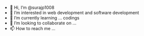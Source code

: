 - 👋 Hi, I’m @surajp1008
- 👀 I’m interested in web development and software development
- 🌱 I’m currently learning ...  codings
- 💞️ I’m looking to collaborate on ...
- 📫 How to reach me ...

<!---
surajp1008/surajp1008 is a ✨ special ✨ repository because its `README.md` (this file) appears on your GitHub profile.
You can click the Preview link to take a look at your changes.
--->

